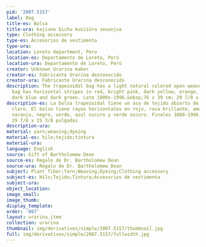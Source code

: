 ```yaml
---
pid: '2007.5157'
label: Bag
title-es: Bolsa
title-ura: kajiune bichu kusiiüra seuunjua
type: Clothing accessory
type-es: Accesorios de vestimenta
type-ura:
location: Loreto department, Peru
location-es: Departamento de Loreto, Perú
location-ura: Departamento de Loreto, Perú
creator: Unknown Urarina maker
creator-es: Fabricante Urarina desconocido
creator-ura: Fabricante Urarina desconocido
description: The trapezoidal bag has a light natural colored open weave handle. The
  bag has horizontal stripes in red, bright pink, dark yellow, orange, black, green,
  dark blue and dark green. Late 1800s-1996.&nbsp;76 x 39 cm; 29 7/8 x 15 3/8 in
description-es: La bolsa trapezoidal tiene un asa de tejido abierto de color natural
  claro. El bolso tiene rayas horizontales en rojo, rosa brillante, amarillo oscuro,
  naranja, negro, verde, azul oscuro y verde oscuro. Finales 1800-1996;76 x 39 cm;
  29 7/8 x 15 3/8 pulgadas
description-ura:
material: yarn;weaving;dyeing
material-es: hilo;tejido;tintura
material-ura:
language: English
source: Gift of Bartholomew Dean
source-es: Regalo de Dr. Bartholomew Dean
source-ura: Regalo de Dr. Bartholomew Dean
subject: Plant fiber;Yarn;Weaving;Dyeing;Clothing accessory
subject-es: Hilo;Tejido;Tintura;Accesorios de vestimenta
subject-ura:
object_location:
image_small:
image_thumb:
display_template:
order: '087'
layout: urarina_item
collection: urarina
thumbnail: img/derivatives/simple/2007.5157/thumbnail.jpg
full: img/derivatives/simple/2007.5157/fullwidth.jpg
---
```

